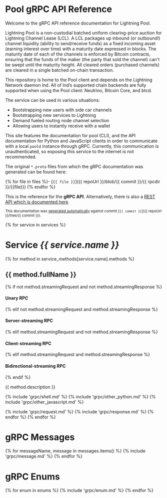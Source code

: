 # Pool gRPC API Reference

Welcome to the gRPC API reference documentation for Lightning Pool.

Lightning Pool is a non-custodial batched uniform clearing-price auction for
Lightning Channel Lease (LCL). A LCL packages up inbound (or outbound!) channel
liquidity (ability to send/receive funds) as a fixed incoming asset (earning
interest over time) with a maturity date expressed in blocks. The maturity date
of each of the channels is enforced by Bitcoin contracts, ensuring that the
funds of the maker (the party that sold the channel) can't be swept until the
maturity height. All cleared orders (purchased channels) are cleared in a
single batched on-chain transaction.

This repository is home to the Pool client and depends on the Lightning Network
daemon lnd. All of lnd’s supported chain backends are fully supported when
using the Pool client: Neutrino, Bitcoin Core, and btcd.

The service can be used in various situations:

* Bootstrapping new users with side car channels
* Bootstrapping new services to Lightning
* Demand fueled routing node channel selection
* Allowing users to instantly receive with a wallet

This site features the documentation for pool (CLI), and the API documentation
for Python and JavaScript clients in order to communicate with a local `poold`
instance through gRPC. Currently, this communication is unauthenticated, so
exposing this service to the internet is not recommended.

The original `*.proto` files from which the gRPC documentation was generated
can be found here:

{% for file in files %}- [`{{ file }}`]({{ repoUrl }}/blob/{{ commit }}/{{ rpcdir }}/{{file}})
{% endfor %}


This is the reference for the **gRPC API**. Alternatively, there is also a [REST
API which is documented here](#pool-rest-api-reference).

<small>This documentation was
[generated automatically](https://github.com/lightninglabs/lightning-api) against commit
[`{{ commit }}`]({{ repoUrl }}/tree/{{ commit }}).</small>

{% for service in services %}
# Service _{{ service.name }}_

{% for method in service_methods[service.name].methods %}
## {{ method.fullName }}

{% if not method.streamingRequest and not method.streamingResponse %}
#### Unary RPC
{% elif not method.streamingRequest and method.streamingResponse %}
#### Server-streaming RPC
{% elif method.streamingRequest and not method.streamingResponse %}
#### Client-streaming RPC
{% elif method.streamingRequest and method.streamingResponse %}
#### Bidirectional-streaming RPC
{% endif %}

{{ method.description }}

{% include 'grpc/shell.md' %}
{% include 'grpc/other_python.md' %}
{% include 'grpc/other_javascript.md' %}

{% include 'grpc/request.md' %}
{% include 'grpc/response.md' %}
{% endfor %}
{% endfor %}

# gRPC Messages
{% for messageName, message in messages.items() %}
{% include 'grpc/message.md' %}
{% endfor %}

# gRPC Enums
{% for enum in enums %}
{% include 'grpc/enum.md' %}
{% endfor %}
